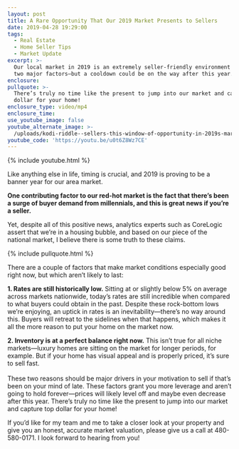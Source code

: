 ```yaml
---
layout: post
title: A Rare Opportunity That Our 2019 Market Presents to Sellers
date: 2019-04-28 19:29:00
tags:
  - Real Estate
  - Home Seller Tips
  - Market Update
excerpt: >-
  Our local market in 2019 is an extremely seller-friendly environment due to
  two major factors—but a cooldown could be on the way after this year.
enclosure:
pullquote: >-
  There’s truly no time like the present to jump into our market and capture top
  dollar for your home!
enclosure_type: video/mp4
enclosure_time:
use_youtube_image: false
youtube_alternate_image: >-
  /uploads/kodi-riddle--sellers-this-window-of-opportunity-in-2019s-market-wont-last-youtube.jpg
youtube_code: 'https://youtu.be/u0t6Z8Wz7CE'
---
```


{% include youtube.html %}

Like anything else in life, timing is crucial, and 2019 is proving to be a banner year for our area market.&nbsp;

**One contributing factor to our red-hot market is the fact that there’s been a surge of buyer demand from millennials, and this is great news if you’re a seller.&nbsp;**

Yet, despite all of this positive news, analytics experts such as CoreLogic assert that we’re in a housing bubble, and based on our piece of the national market, I believe there is some truth to these claims.

{% include pullquote.html %}

There are a couple of factors that make market conditions especially good right now, but which aren’t likely to last:

**1\. Rates are still historically low.** Sitting at or slightly below 5% on average across markets nationwide, today’s rates are still incredible when compared to what buyers could obtain in the past. Despite these rock-bottom lows we’re enjoying, an uptick in rates is an inevitability—there’s no way around this. Buyers will retreat to the sidelines when that happens, which makes it all the more reason to put your home on the market now. &nbsp;

**2\. Inventory is at a perfect balance right now.** This isn’t true for all niche markets—luxury homes are sitting on the market for longer periods, for example. But if your home has visual appeal and is properly priced, it’s sure to sell fast. &nbsp;<br><br>These two reasons should be major drivers in your motivation to sell if that’s been on your mind of late. These factors grant you more leverage and aren’t going to hold forever—prices will likely level off and maybe even decrease after this year. There’s truly no time like the present to jump into our market and capture top dollar for your home\! &nbsp;&nbsp;

If you’d like for my team and me to take a closer look at your property and give you an honest, accurate market valuation, please give us a call at 480-580-0171. I look forward to hearing from you\!